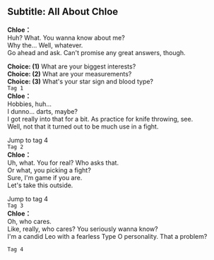 # 

  
## Subtitle: All About Chloe
  
**Chloe：**  
Huh? What. You wanna know about me?  
Why the... Well, whatever.  
Go ahead and ask. Can't promise any great answers, though.  
  
**Choice: (1)**  What are your biggest interests?  
**Choice: (2)**  What are your measurements?  
**Choice: (3)**  What's your star sign and blood type?  
`Tag 1`  
**Chloe：**  
Hobbies, huh...  
 I dunno... darts, maybe?  
I got really into that for a bit. As practice for knife throwing, see.  
Well, not that it turned out to be much use in a fight.  
  
Jump to tag 4  
`Tag 2`  
**Chloe：**  
Uh, what. You for real? Who asks that.  
Or what, you picking a fight?  
Sure, I'm game if you are.  
 Let's take this outside.  
  
Jump to tag 4  
`Tag 3`  
**Chloe：**  
Oh, who cares.  
Like, really, who cares? You seriously wanna know?  
I'm a candid Leo with a fearless Type O personality. That a problem?  
  
`Tag 4`  
